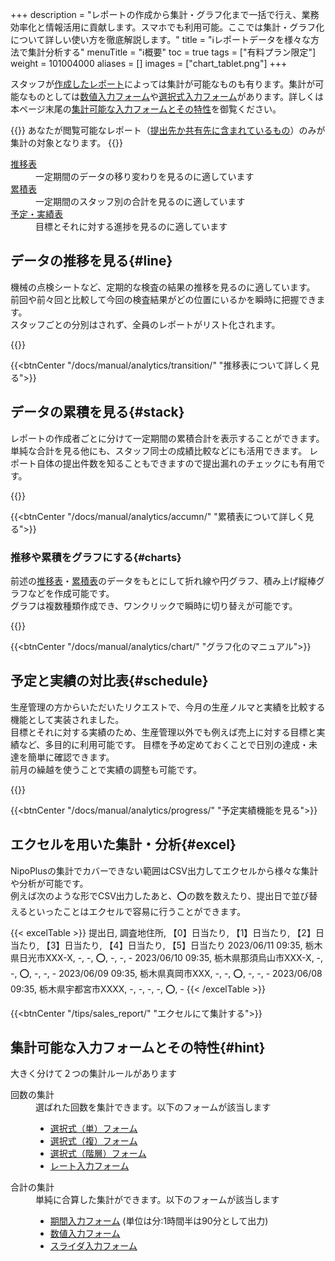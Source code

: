+++
description = "レポートの作成から集計・グラフ化まで一括で行え、業務効率化と情報活用に貢献します。スマホでも利用可能。ここでは集計・グラフ化について詳しい使い方を徹底解説します。"
title = "ℹ️レポートデータを様々な方法で集計分析する"
menuTitle = "ℹ️概要"
toc = true
tags = ["有料プラン限定"]
weight = 101004000
aliases = []
images = ["chart_tablet.png"]
+++

スタッフが[作成したレポート](//docs/manual/write-report/write/)によっては集計が可能なものも有ります。集計が可能なものとしては[数値入力フォーム](/docs/manual/initial-setting/template/selects/)や[選択式入力フォーム](/docs/manual/initial-setting/template/selects/)があります。詳しくは本ページ末尾の[集計可能な入力フォームとその特性](#hint)を御覧ください。


{{<info>}}
あなたが閲覧可能なレポート（[提出先か共有先に含まれているもの](/docs/manual/write-report/dist/)）のみが集計の対象となります。
{{</info>}}


<dl class="basic">
<dt><a href="#line">推移表</a></dt>
<dd>一定期間のデータの移り変わりを見るのに適しています</dd>
<dt><a href="#stack">累積表</a></dt>
<dd>一定期間のスタッフ別の合計を見るのに適しています</dd>
<dt><a href="#schedule">予定・実績表</a></dt>
<dd>目標とそれに対する進捗を見るのに適しています</dd>

</dl>


## データの推移を見る{#line}

機械の点検シートなど、定期的な検査の結果の推移を見るのに適しています。
前回や前々回と比較して今回の検査結果がどの位置にいるかを瞬時に把握できます。  
スタッフごとの分別はされず、全員のレポートがリスト化されます。

{{<icatch filename="history" msg="集計機能:レポート内のデータを時系列に見ることが可能。前回、前々回との比較に便利">}}


{{<btnCenter "/docs/manual/analytics/transition/" "推移表について詳しく見る">}}

## データの累積を見る{#stack}

レポートの作成者ごとに分けて一定期間の累積合計を表示することができます。  
単純な合計を見る他にも、スタッフ同士の成績比較などにも活用できます。
レポート自体の提出件数を知ることもできますので提出漏れのチェックにも有用です。

{{<icatch filename="acc-table" msg="レポートをスタッフ別に累積して手軽に比較が可能です">}}

{{<btnCenter "/docs/manual/analytics/accumn/" "累積表について詳しく見る">}}

### 推移や累積をグラフにする{#charts}

前述の[推移表](#line)・[累積表](#stack)のデータをもとにして折れ線や円グラフ、積み上げ縦棒グラフなどを作成可能です。  
グラフは複数種類作成でき、ワンクリックで瞬時に切り替えが可能です。


{{<icatch filename="chart" msg="グラフはワンクリックでいつでも切替可" alice="guide">}}

{{<btnCenter "/docs/manual/analytics/chart/" "グラフ化のマニュアル">}}

## 予定と実績の対比表{#schedule}

生産管理の方からいただいたリクエストで、今月の生産ノルマと実績を比較する機能として実装されました。  
目標とそれに対する実績のため、生産管理以外でも例えば売上に対する目標と実績など、多目的に利用可能です。
目標を予め定めておくことで日別の達成・未達を簡単に確認できます。  
前月の繰越を使うことで実績の調整も可能です。


{{<icatch filename="list" msg="予定と実績・進捗の管理" alice="guide">}}


{{<btnCenter "/docs/manual/analytics/progress/" "予定実績機能を見る">}}

## エクセルを用いた集計・分析{#excel}

NipoPlusの集計でカバーできない範囲はCSV出力してエクセルから様々な集計や分析が可能です。  
例えば次のような形でCSV出力したあと、⭕の数を数えたり、提出日で並び替えるといったことはエクセルで容易に行うことができます。

{{< excelTable >}}
提出日, 調査地住所, 【0】日当たり, 【1】日当たり, 【2】日当たり, 【3】日当たり, 【4】日当たり, 【5】日当たり
2023/06/11 09:35, 栃木県日光市XXX-X, -, -, ⭕, -, -, -
2023/06/10 09:35, 栃木県那須烏山市XXX-X, -, -, ⭕, -, -, -
2023/06/09 09:35, 栃木県真岡市XXX, -, -, ⭕, -, -, -
2023/06/08 09:35, 栃木県宇都宮市XXXX, -, -, -, -, ⭕, -
{{< /excelTable >}}


{{<btnCenter "/tips/sales_report/" "エクセルにて集計する">}}

## 集計可能な入力フォームとその特性{#hint}

大きく分けて２つの集計ルールがあります
<dl class="basic">
<dt>回数の集計</dt>
<dd>
選ばれた回数を集計できます。以下のフォームが該当します
<ul>
<li><a href="/docs/manual/initial-setting/template/selects/#plain">選択式（単）フォーム</a></li>
<li><a href="/docs/manual/initial-setting/template/selects/#multiple">選択式（複）フォーム</a></li>
<li><a href="//docs/manual/initial-setting/template/selects/#layerd">選択式（階層）フォーム</a></li>
<li><a href="/docs/manual/initial-setting/template/digital/#rate">レート入力フォーム</a></li>
</ul>
</dd>
<dt>合計の集計</dt>
<dd>
単純に合算した集計ができます。以下のフォームが該当します
<ul>
<li><a href="/docs/manual/initial-setting/template/datetimes/">期間入力フォーム</a> (単位は分:1時間半は90分として出力)</li>
<li><a href="/docs/manual/initial-setting/template/digital/#commonNumber">数値入力フォーム</a></li>
<li><a href="/docs/manual/initial-setting/template/digital/#slider">スライダ入力フォーム</a></li>
</ul>
</dl>


